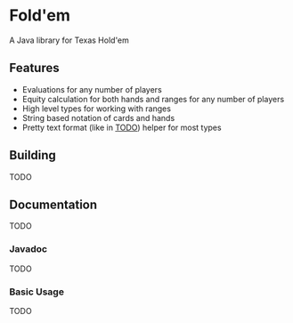 # Fold'em
A Java library for Texas Hold'em

## Features
- Evaluations for any number of players
- Equity calculation for both hands and ranges for any number of players
- High level types for working with ranges
- String based notation of cards and hands
- Pretty text format (like in [TODO]()) helper for most types

## Building
TODO

## Documentation
TODO

### Javadoc
TODO

### Basic Usage
TODO